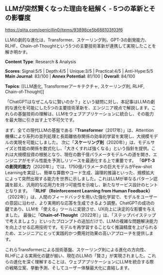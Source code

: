 ## LLMが突然賢くなった理由を紐解く - 5つの革新とその影響度

https://qiita.com/penicillin0/items/93898ce5b688103f03f6

LLMの劇的な進化は、Transformer、スケーリング則、GPT-3の創発能力、RLHF、Chain-of-Thoughtという5つの主要技術革新が連携して実現したことを解き明かす。

**Content Type**: Research & Analysis

**Scores**: Signal:5/5 | Depth:4/5 | Unique:3/5 | Practical:4/5 | Anti-Hype:5/5
**Main Journal**: 83/100 | **Annex Potential**: 81/100 | **Overall**: 84/100

**Topics**: [[LLM進化, Transformerアーキテクチャ, スケーリング則, RLHF, Chain-of-Thought]]

「ChatGPTはなぜこんなに賢いのか？」という疑問に対し、本記事はLLMの劇的な進化を可能にした5つの主要技術革新を、エンジニア視点で解説します。これらの基盤技術の理解は、LLMをウェブアプリケーションに統合し、その能力を最大限に引き出す上で不可欠です。

まず、全ての現代LLMの基盤である「**Transformer**（2017年）」は、Attention機構により系列の並列処理と長距離依存関係の効率的学習を実現し、大規模モデルの実現を可能にしました。
次に「**スケーリング則**（2020年）」は、モデルサイズと性能の関係を数式化し、「大きくすれば強くなる」という指針を提供。これは大規模投資の根拠となり、現在の数千億パラメータモデルへの道を開き、エンジニアがモデル性能を予測しリソースを最適化する上で重要です。
「**GPT-3の創発的能力**（2020年）」では、1750億パラメータの巨大モデルがFew-shot Learningを実証し、簡単な算数やコード生成、論理的推論といった、規模拡大によって突然出現する能力を世界に示しました。これはLLMが単なるパターン認識を超え、汎用的な応用力を持つ可能性を示唆し、新たなサービス設計のヒントとなります。
「**RLHF（Reinforcement Learning from Human Feedback）**（2022年）」は、人間のフィードバックを用いた強化学習で、モデルをユーザーの意図に沿わせ、より実用的な応答を生成できるよう調整。ChatGPTの成功の鍵であり、LLMを「使える」ツールに変貌させ、UX向上に決定的な影響を与えました。
最後に「**Chain-of-Thought**（2022年）」は、「ステップバイステップで考えましょう」といったプロンプトの追加だけで、LLMの複雑な問題解決能力を向上させる応用技術です。モデルを再学習することなく推論精度を上げられるため、エンジニアにとって実践的かつ費用対効果の高いアプローチを提供します。

これらTransformerによる技術基盤、スケーリング則による進化の方向性、RLHFによる実用化の鍵が揃い、現在のLLMの「賢さ」が実現されました。これらの進化を深く理解することは、ウェブアプリケーションにLLMを統合する際の戦略立案、挙動予測、そしてユーザー体験最大化に直結します。